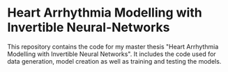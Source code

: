 # Heart Arrhythmia Modelling with Invertible Neural-Networks
This repository contains the code for my master thesis "Heart Arrhythmia Modelling with Invertible Neural Networks". It includes the code used for data generation, model creation as well as training and testing the models. 
